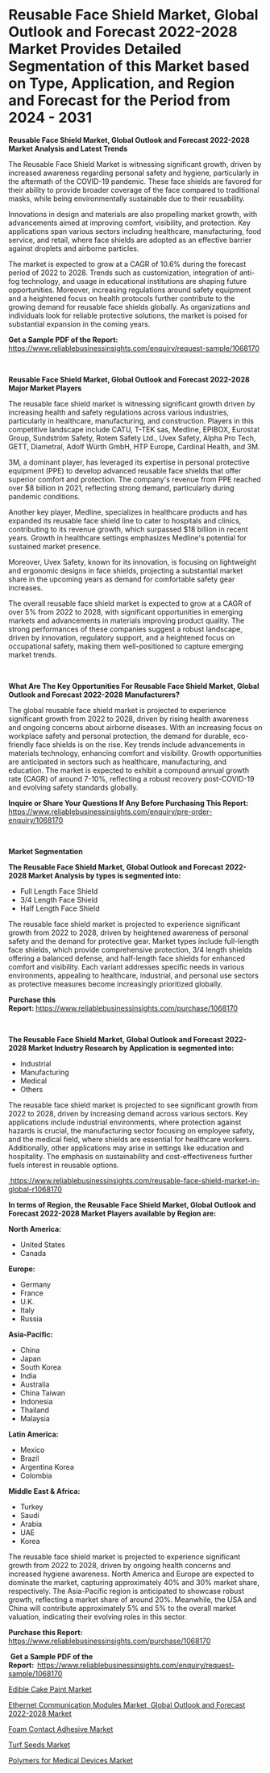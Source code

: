 <p><h1>Reusable Face Shield Market, Global Outlook and Forecast 2022-2028 Market Provides Detailed Segmentation of this Market based on Type, Application, and Region and Forecast for the Period from 2024 - 2031</h1></p><p><strong>Reusable Face Shield Market, Global Outlook and Forecast 2022-2028 Market Analysis and Latest Trends</strong></p>
<p><p>The Reusable Face Shield Market is witnessing significant growth, driven by increased awareness regarding personal safety and hygiene, particularly in the aftermath of the COVID-19 pandemic. These face shields are favored for their ability to provide broader coverage of the face compared to traditional masks, while being environmentally sustainable due to their reusability. </p><p>Innovations in design and materials are also propelling market growth, with advancements aimed at improving comfort, visibility, and protection. Key applications span various sectors including healthcare, manufacturing, food service, and retail, where face shields are adopted as an effective barrier against droplets and airborne particles. </p><p>The market is expected to grow at a CAGR of 10.6% during the forecast period of 2022 to 2028. Trends such as customization, integration of anti-fog technology, and usage in educational institutions are shaping future opportunities. Moreover, increasing regulations around safety equipment and a heightened focus on health protocols further contribute to the growing demand for reusable face shields globally. As organizations and individuals look for reliable protective solutions, the market is poised for substantial expansion in the coming years.</p></p>
<p><strong>Get a Sample PDF of the Report:&nbsp;</strong> <a href="https://www.reliablebusinessinsights.com/enquiry/request-sample/1068170">https://www.reliablebusinessinsights.com/enquiry/request-sample/1068170</a></p>
<p>&nbsp;</p>
<p><strong>Reusable Face Shield Market, Global Outlook and Forecast 2022-2028 Major Market Players</strong></p>
<p><p>The reusable face shield market is witnessing significant growth driven by increasing health and safety regulations across various industries, particularly in healthcare, manufacturing, and construction. Players in this competitive landscape include CATU, T-TEK sas, Medline, EPIBOX, Eurostat Group, Sundström Safety, Rotem Safety Ltd., Uvex Safety, Alpha Pro Tech, GETT, Diametral, Adolf Würth GmbH, HTP Europe, Cardinal Health, and 3M.</p><p>3M, a dominant player, has leveraged its expertise in personal protective equipment (PPE) to develop advanced reusable face shields that offer superior comfort and protection. The company's revenue from PPE reached over $8 billion in 2021, reflecting strong demand, particularly during pandemic conditions. </p><p>Another key player, Medline, specializes in healthcare products and has expanded its reusable face shield line to cater to hospitals and clinics, contributing to its revenue growth, which surpassed $18 billion in recent years. Growth in healthcare settings emphasizes Medline's potential for sustained market presence.</p><p>Moreover, Uvex Safety, known for its innovation, is focusing on lightweight and ergonomic designs in face shields, projecting a substantial market share in the upcoming years as demand for comfortable safety gear increases.</p><p>The overall reusable face shield market is expected to grow at a CAGR of over 5% from 2022 to 2028, with significant opportunities in emerging markets and advancements in materials improving product quality. The strong performances of these companies suggest a robust landscape, driven by innovation, regulatory support, and a heightened focus on occupational safety, making them well-positioned to capture emerging market trends.</p></p>
<p>&nbsp;</p>
<p><strong>What Are The Key Opportunities For Reusable Face Shield Market, Global Outlook and Forecast 2022-2028 Manufacturers?</strong></p>
<p><p>The global reusable face shield market is projected to experience significant growth from 2022 to 2028, driven by rising health awareness and ongoing concerns about airborne diseases. With an increasing focus on workplace safety and personal protection, the demand for durable, eco-friendly face shields is on the rise. Key trends include advancements in materials technology, enhancing comfort and visibility. Growth opportunities are anticipated in sectors such as healthcare, manufacturing, and education. The market is expected to exhibit a compound annual growth rate (CAGR) of around 7-10%, reflecting a robust recovery post-COVID-19 and evolving safety standards globally.</p></p>
<p><strong>Inquire or Share Your Questions If Any Before Purchasing This Report:</strong> <a href="https://www.reliablebusinessinsights.com/enquiry/pre-order-enquiry/1068170">https://www.reliablebusinessinsights.com/enquiry/pre-order-enquiry/1068170</a></p>
<p>&nbsp;</p>
<p><strong>Market Segmentation</strong></p>
<p><strong>The Reusable Face Shield Market, Global Outlook and Forecast 2022-2028 Market Analysis by types is segmented into:</strong></p>
<p><ul><li>Full Length Face Shield</li><li>3/4 Length Face Shield</li><li>Half Length Face Shield</li></ul></p>
<p><p>The reusable face shield market is projected to experience significant growth from 2022 to 2028, driven by heightened awareness of personal safety and the demand for protective gear. Market types include full-length face shields, which provide comprehensive protection, 3/4 length shields offering a balanced defense, and half-length face shields for enhanced comfort and visibility. Each variant addresses specific needs in various environments, appealing to healthcare, industrial, and personal use sectors as protective measures become increasingly prioritized globally.</p></p>
<p><strong>Purchase this Report:&nbsp;</strong><a href="https://www.reliablebusinessinsights.com/purchase/1068170">https://www.reliablebusinessinsights.com/purchase/1068170</a></p>
<p>&nbsp;</p>
<p><strong>The Reusable Face Shield Market, Global Outlook and Forecast 2022-2028 Market Industry Research by Application is segmented into:</strong></p>
<p><ul><li>Industrial</li><li>Manufacturing</li><li>Medical</li><li>Others</li></ul></p>
<p><p>The reusable face shield market is projected to see significant growth from 2022 to 2028, driven by increasing demand across various sectors. Key applications include industrial environments, where protection against hazards is crucial, the manufacturing sector focusing on employee safety, and the medical field, where shields are essential for healthcare workers. Additionally, other applications may arise in settings like education and hospitality. The emphasis on sustainability and cost-effectiveness further fuels interest in reusable options.</p></p>
<p><a href="https://www.reliablebusinessinsights.com/reusable-face-shield-market-in-global-r1068170">&nbsp;https://www.reliablebusinessinsights.com/reusable-face-shield-market-in-global-r1068170</a></p>
<p><strong>In terms of Region, the Reusable Face Shield Market, Global Outlook and Forecast 2022-2028 Market Players available by Region are:</strong></p>
<p>
    <p> <strong> North America: </strong>
        <ul>
            <li>United States</li>
            <li>Canada</li>
        </ul>
        </p> 
    <p> <strong> Europe: </strong>
        <ul>
            <li>Germany</li>
            <li>France</li>
            <li>U.K.</li>
            <li>Italy</li>
            <li>Russia</li>
        </ul>
        </p> 
    <p> <strong> Asia-Pacific: </strong>
        <ul>
            <li>China</li>
            <li>Japan</li>
            <li>South Korea</li>
            <li>India</li>
            <li>Australia</li>
            <li>China Taiwan</li>
            <li>Indonesia</li>
            <li>Thailand</li>
            <li>Malaysia</li>
        </ul>
        </p> 
    <p> <strong> Latin America: </strong>
        <ul>
            <li>Mexico</li>
            <li>Brazil</li>
            <li>Argentina Korea</li>
            <li>Colombia</li>
        </ul>
        </p> 
    <p> <strong> Middle East & Africa: </strong>
        <ul>
            <li>Turkey</li>
            <li>Saudi</li>
            <li>Arabia</li>
            <li>UAE</li>
            <li>Korea</li>
        </ul>
    </p>
    </p>
<p><p>The reusable face shield market is projected to experience significant growth from 2022 to 2028, driven by ongoing health concerns and increased hygiene awareness. North America and Europe are expected to dominate the market, capturing approximately 40% and 30% market share, respectively. The Asia-Pacific region is anticipated to showcase robust growth, reflecting a market share of around 20%. Meanwhile, the USA and China will contribute approximately 5% and 5% to the overall market valuation, indicating their evolving roles in this sector.</p></p>
<p><strong>Purchase this Report: </strong><a href="https://www.reliablebusinessinsights.com/purchase/1068170">https://www.reliablebusinessinsights.com/purchase/1068170</a></p>
<p>&nbsp;<strong>Get a Sample PDF of the Report:&nbsp;&nbsp;</strong><a href="https://www.reliablebusinessinsights.com/enquiry/request-sample/1068170">https://www.reliablebusinessinsights.com/enquiry/request-sample/1068170</a></p>
<p><strong></strong></p>
<p><p><a href="https://medium.com/@caylawisoky8698/the-global-edible-cake-paint-market-identifies-drivers-restraints-opportunities-and-trends-5aa70ea5c36d">Edible Cake Paint Market</a></p><p><a href="https://github.com/RuthLucas64/Market-Research-Report-List-1/blob/main/ethernet-communication-modules-market-global-outlook-and-forecast-2022-2028-market.md">Ethernet Communication Modules Market, Global Outlook and Forecast 2022-2028 Market</a></p><p><a href="https://medium.com/@max.sanderson5645/the-foam-contact-adhesive-market-industry-provides-a-comprehensive-and-current-analysis-of-the-c696768dbcb2?postPublishedType=initial">Foam Contact Adhesive Market</a></p><p><a href="https://www.linkedin.com/pulse/turf-seeds-market-trends-focusing-insight-forecast-analysis-oeffe?trackingId=YRudFRfySTGX5FT7N%2FWmIA%3D%3D">Turf Seeds Market</a></p><p><a href="https://issuu.com/reportprime-2/docs/polymers-for-medical-devices-market_9c6e730bd74621">Polymers for Medical Devices Market</a></p></p>
